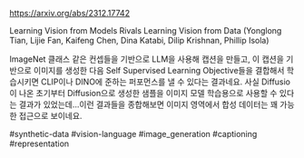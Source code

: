 https://arxiv.org/abs/2312.17742

Learning Vision from Models Rivals Learning Vision from Data (Yonglong Tian, Lijie Fan, Kaifeng Chen, Dina Katabi, Dilip Krishnan, Phillip Isola)

ImageNet 클래스 같은 컨셉들을 기반으로 LLM을 사용해 캡션을 만들고, 이 캡션을 기반으로 이미지를 생성한 다음 Self Supervised Learning Objective들을 결합해서 학습시키면 CLIP이나 DINO에 준하는 퍼포먼스를 낼 수 있다는 결과네요. 사실 Diffusio이 나온 초기부터 Diffusion으로 생성한 샘플을 이미지 모델 학습용으로 사용할 수 있다는 결과가 있었는데...이런 결과들을 종합해보면 이미지 영역에서 합성 데이터는 꽤 가능한 접근으로 보이네요.

#synthetic-data #vision-language #image_generation #captioning #representation 